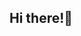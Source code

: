  ## Hi there!👋

<!--
**yogithaaah/yogithaaah** is a ✨ _special_ ✨ repository because its `README.md` (this file) appears on your GitHub profile.

Here are some ideas to get you started 

- 🔭 I’m currently working on ...
- 🌱 I’m currently learning ...
- 👯 I’m looking to collaborate on ...
- 🤔 I’m looking for help with ...
- 💬 Ask me about ...
- 📫 How to reach me: ...
- 😄 Pronouns: ...
- ⚡ Fun fact: ...
-->

